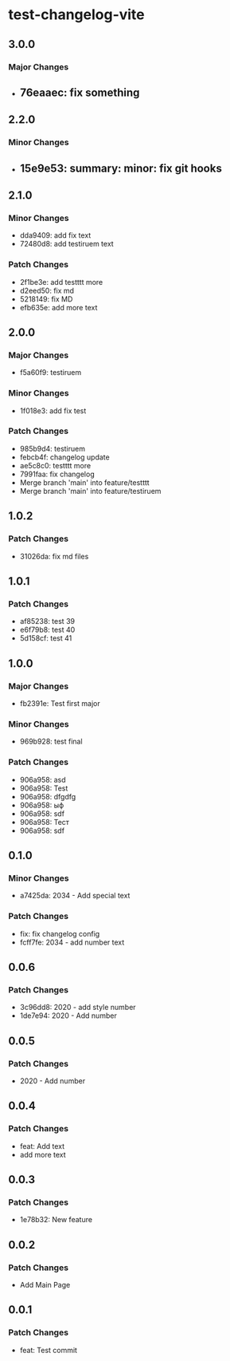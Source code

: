 # test-changelog-vite

## 3.0.0

### Major Changes

- ## 76eaaec: fix something

## 2.2.0

### Minor Changes

- ## 15e9e53: summary: minor: fix git hooks

## 2.1.0

### Minor Changes

- dda9409: add fix text
- 72480d8: add testiruem text

### Patch Changes

- 2f1be3e: add testttt more
- d2eed50: fix md
- 5218149: fix MD
- efb635e: add more text

## 2.0.0

### Major Changes

- f5a60f9: testiruem

### Minor Changes

- 1f018e3: add fix test

### Patch Changes

- 985b9d4: testiruem
- febcb4f: changelog update
- ae5c8c0: testttt more
- 7991faa: fix changelog
- Merge branch 'main' into feature/testttt
- Merge branch 'main' into feature/testiruem

## 1.0.2

### Patch Changes

- 31026da: fix md files

## 1.0.1

### Patch Changes

- af85238: test 39
- e6f79b8: test 40
- 5d158cf: test 41

## 1.0.0

### Major Changes

- fb2391e: Test first major

### Minor Changes

- 969b928: test final

### Patch Changes

- 906a958: asd
- 906a958: Test
- 906a958: dfgdfg
- 906a958: ыф
- 906a958: sdf
- 906a958: Тест
- 906a958: sdf

## 0.1.0

### Minor Changes

- a7425da: 2034 - Add special text

### Patch Changes

- fix: fix changelog config
- fcff7fe: 2034 - add number text

## 0.0.6

### Patch Changes

- 3c96dd8: 2020 - add style number
- 1de7e94: 2020 - Add number

## 0.0.5

### Patch Changes

- 2020 - Add number

## 0.0.4

### Patch Changes

- feat: Add text
- add more text

## 0.0.3

### Patch Changes

- 1e78b32: New feature

## 0.0.2

### Patch Changes

- Add Main Page

## 0.0.1

### Patch Changes

- feat: Test commit
